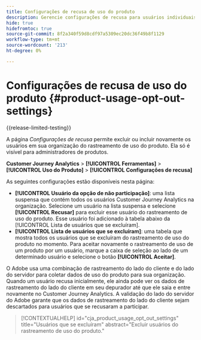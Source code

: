 ```yaml
---
title: Configurações de recusa de uso do produto
description: Gerencie configurações de recusa para usuários individuais na organização.
hide: true
hidefromtoc: true
source-git-commit: 8f2a340f59d8cdf97a5309ec20dc36f49b8f1129
workflow-type: tm+mt
source-wordcount: '213'
ht-degree: 0%

---
```


# Configurações de recusa de uso do produto {#product-usage-opt-out-settings}

{{release-limited-testing}}

A página _Configurações de recusa_ permite excluir ou incluir novamente os usuários em sua organização do rastreamento de uso do produto. Ela só é visível para administradores de produtos.

**Customer Journey Analytics** > **[!UICONTROL Ferramentas]** > **[!UICONTROL Uso do Produto]** > **[!UICONTROL Configurações de recusa]**

As seguintes configurações estão disponíveis nesta página:

* **[!UICONTROL Usuário da opção de não participação]**: uma lista suspensa que contém todos os usuários Customer Journey Analytics na organização. Selecione um usuário na lista suspensa e selecione **[!UICONTROL Recusar]** para excluir esse usuário do rastreamento de uso do produto. Esse usuário foi adicionado à tabela abaixo da [!UICONTROL Lista de usuários que se excluíram].
* **[!UICONTROL Lista de usuários que se excluíram]**: uma tabela que mostra todos os usuários que se excluíram do rastreamento de uso do produto no momento. Para aceitar novamente o rastreamento de uso de um produto por um usuário, marque a caixa de seleção ao lado de um determinado usuário e selecione o botão **[!UICONTROL Aceitar]**.

O Adobe usa uma combinação de rastreamento do lado do cliente e do lado do servidor para coletar dados de uso do produto para sua organização. Quando um usuário recusa inicialmente, ele ainda pode ver os dados de rastreamento do lado do cliente em seu depurador até que ele saia e entre novamente no Customer Journey Analytics. A validação do lado do servidor do Adobe garante que os dados de rastreamento do lado do cliente sejam descartados para usuários que se recusaram a participar.

>[!CONTEXTUALHELP]
>id="cja_product_usage_opt_out_settings"
>title="Usuários que se excluíram"
>abstract="Excluir usuários do rastreamento de uso do produto."
